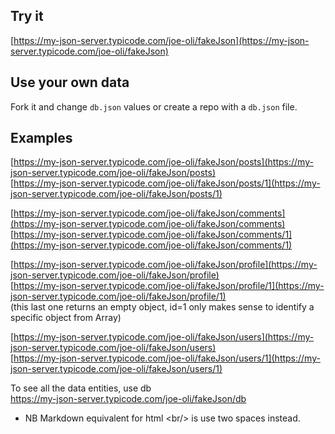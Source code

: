 ## Try it

[https://my-json-server.typicode.com/joe-oli/fakeJson](https://my-json-server.typicode.com/joe-oli/fakeJson)

## Use your own data

Fork it and change `db.json` values or create a repo with a `db.json` file.


## Examples

[https://my-json-server.typicode.com/joe-oli/fakeJson/posts](https://my-json-server.typicode.com/joe-oli/fakeJson/posts)  
[https://my-json-server.typicode.com/joe-oli/fakeJson/posts/1](https://my-json-server.typicode.com/joe-oli/fakeJson/posts/1)

[https://my-json-server.typicode.com/joe-oli/fakeJson/comments](https://my-json-server.typicode.com/joe-oli/fakeJson/comments)  
[https://my-json-server.typicode.com/joe-oli/fakeJson/comments/1](https://my-json-server.typicode.com/joe-oli/fakeJson/comments/1)

[https://my-json-server.typicode.com/joe-oli/fakeJson/profile](https://my-json-server.typicode.com/joe-oli/fakeJson/profile)  
[https://my-json-server.typicode.com/joe-oli/fakeJson/profile/1](https://my-json-server.typicode.com/joe-oli/fakeJson/profile/1)  
(this last one returns an empty object, id=1 only makes sense to identify a specific object from Array)

[https://my-json-server.typicode.com/joe-oli/fakeJson/users](https://my-json-server.typicode.com/joe-oli/fakeJson/users)  
[https://my-json-server.typicode.com/joe-oli/fakeJson/users/1](https://my-json-server.typicode.com/joe-oli/fakeJson/users/1)

To see all the data entities, use db  
https://my-json-server.typicode.com/joe-oli/fakeJson/db

* NB Markdown equivalent for html &lt;br/&gt; is use two spaces instead.
